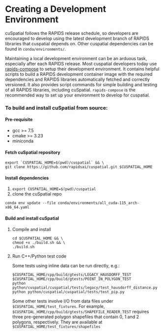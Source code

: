 # Creating a Development Environment

cuSpatial follows the RAPIDS release schedule, so developers are encouraged to develop 
using the latest development branch of RAPIDS libraries that cuspatial depends on. Other
cuspatial dependencies can be found in `conda/environments/`.

Maintaining a local development environment can be an arduous task, especially after each
RAPIDS release. Most cuspatial developers today use
[rapids-compose](https://github.com/trxcllnt/rapids-compose) to setup their development environment.
It contains helpful scripts to build a RAPIDS development container image with the required
dependencies and RAPIDS libraries automatically fetched and correctly versioned. It also provides
script commands for simple building and testing of all RAPIDS libraries, including cuSpatial.
`rapids-compose` is the recommended way to set up your environment to develop for cuspatial.

### To build and install cuSpatial from source:

#### Pre-requisite

- gcc >= 7.5
- cmake >= 3.23
- miniconda

#### Fetch cuSpatial repository

```shell
export `CUSPATIAL_HOME=$(pwd)/cuspatial` && \
git clone https://github.com/rapidsai/cuspatial.git $CUSPATIAL_HOME
```
#### Install dependencies

1. `export CUSPATIAL_HOME=$(pwd)/cuspatial`
2. clone the cuSpatial repo

```shell
conda env update --file conda/environments/all_cuda-115_arch-x86_64.yaml
```

#### Build and install cuSpatial

1. Compile and install
   ```shell
   cd $CUSPATIAL_HOME && \
   chmod +x ./build.sh && \
   ./build.sh
   ```

2. Run C++/Python test code

   Some tests using inline data can be run directly, e.g.:

   ```shell
   $CUSPATIAL_HOME/cpp/build/gtests/LEGACY_HAUSDORFF_TEST
   $CUSPATIAL_HOME/cpp/build/gtests/POINT_IN_POLYGON_TEST
   python python/cuspatial/cuspatial/tests/legacy/test_hausdorff_distance.py
   python python/cuspatial/cuspatial/tests/test_pip.py
   ```

   Some other tests involve I/O from data files under `$CUSPATIAL_HOME/test_fixtures`.
   For example, `$CUSPATIAL_HOME/cpp/build/gtests/SHAPEFILE_READER_TEST` requires three
   pre-generated polygon shapefiles that contain 0, 1 and 2 polygons, respectively. They are available at
   `$CUSPATIAL_HOME/test_fixtures/shapefiles` <br>
